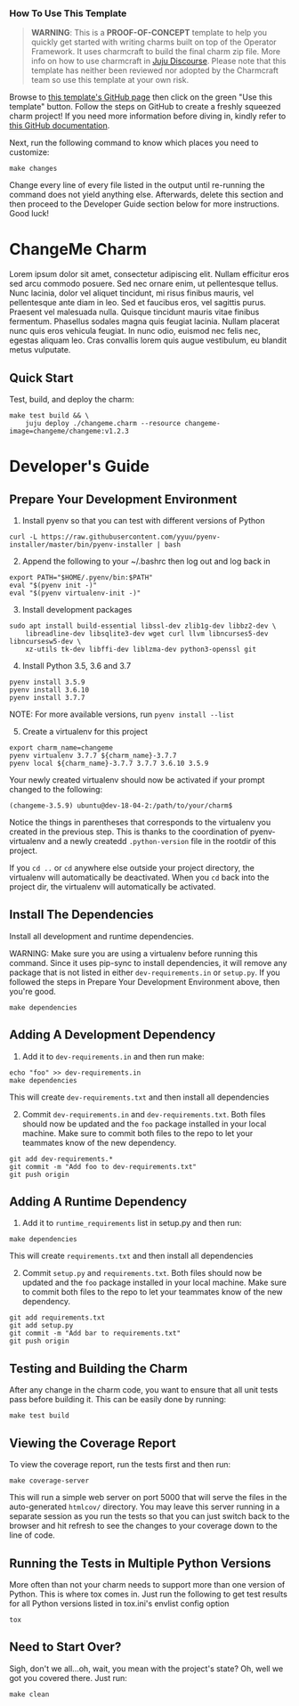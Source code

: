 ### How To Use This Template

> **WARNING**: This is a **PROOF-OF-CONCEPT** template to help you quickly get started with writing
>charms built on top of the Operator Framework. It uses charmcraft to build the final charm
> zip file. More info on how to use charmcraft in [Juju Discourse](https://discourse.juju.is/t/how-to-build-a-charm-using-modern-tools/3246).
> Please note that this template has neither been reviewed nor adopted by the Charmcraft team so use
> this template at your own risk.

Browse to [this template's GitHub page](https://github.com/relaxdiego/operator-charm-template)
then click on the green "Use this template" button. Follow the steps on GitHub to create
a freshly squeezed charm project! If you need more information before diving in, kindly
refer to [this GitHub documentation](https://docs.github.com/en/github/creating-cloning-and-archiving-repositories/creating-a-repository-from-a-template).

Next, run the following command to know which places you need to customize:

```
make changes
```

Change every line of every file listed in the output until re-running the command does
not yield anything else. Afterwards, delete this section and then proceed to the
Developer Guide section below for more instructions. Good luck!


# ChangeMe Charm

Lorem ipsum dolor sit amet, consectetur adipiscing elit. Nullam efficitur eros sed arcu
commodo posuere. Sed nec ornare enim, ut pellentesque tellus. Nunc lacinia, dolor vel
aliquet tincidunt, mi risus finibus mauris, vel pellentesque ante diam in leo. Sed et
faucibus eros, vel sagittis purus. Praesent vel malesuada nulla. Quisque tincidunt mauris
vitae finibus fermentum. Phasellus sodales magna quis feugiat lacinia. Nullam placerat
nunc quis eros vehicula feugiat. In nunc odio, euismod nec felis nec, egestas aliquam leo.
Cras convallis lorem quis augue vestibulum, eu blandit metus vulputate.

## Quick Start

Test, build, and deploy the charm:

```
make test build && \
    juju deploy ./changeme.charm --resource changeme-image=changeme/changeme:v1.2.3
```

# Developer's Guide

## Prepare Your Development Environment

1. Install pyenv so that you can test with different versions of Python

```
curl -L https://raw.githubusercontent.com/yyuu/pyenv-installer/master/bin/pyenv-installer | bash
```

2. Append the following to your ~/.bashrc then log out and log back in

```
export PATH="$HOME/.pyenv/bin:$PATH"
eval "$(pyenv init -)"
eval "$(pyenv virtualenv-init -)"
```

3. Install development packages

```
sudo apt install build-essential libssl-dev zlib1g-dev libbz2-dev \
    libreadline-dev libsqlite3-dev wget curl llvm libncurses5-dev libncursesw5-dev \
    xz-utils tk-dev libffi-dev liblzma-dev python3-openssl git
```

4. Install Python 3.5, 3.6 and 3.7

```
pyenv install 3.5.9
pyenv install 3.6.10
pyenv install 3.7.7
```

NOTE: For more available versions, run `pyenv install --list`

5. Create a virtualenv for this project

```
export charm_name=changeme
pyenv virtualenv 3.7.7 ${charm_name}-3.7.7
pyenv local ${charm_name}-3.7.7 3.7.7 3.6.10 3.5.9
```

Your newly created virtualenv should now be activated if your prompt changed
to the following:

```
(changeme-3.5.9) ubuntu@dev-18-04-2:/path/to/your/charm$
```

Notice the things in parentheses that corresponds to the virtualenv you created
in the previous step. This is thanks to the coordination of pyenv-virtualenv and
a newly createdd `.python-version` file in the rootdir of this project.

If you `cd ..` or `cd` anywhere else outside your project directory, the virtualenv
will automatically be deactivated. When you `cd` back into the project dir, the
virtualenv will automatically be activated.


## Install The Dependencies

Install all development and runtime dependencies.

WARNING: Make sure you are using a virtualenv before running this command. Since it
         uses pip-sync to install dependencies, it will remove any package that is not
         listed in either `dev-requirements.in` or `setup.py`. If you followed the steps
         in Prepare Your Development Environment above, then you're good.

```
make dependencies
```


## Adding A Development Dependency

1. Add it to `dev-requirements.in` and then run make:

```
echo "foo" >> dev-requirements.in
make dependencies
```

This will create `dev-requirements.txt` and then install all dependencies


2. Commit `dev-requirements.in` and `dev-requirements.txt`. Both
   files should now be updated and the `foo` package installed in your
   local machine. Make sure to commit both files to the repo to let your
   teammates know of the new dependency.

```
git add dev-requirements.*
git commit -m "Add foo to dev-requirements.txt"
git push origin
```


## Adding A Runtime Dependency

1. Add it to `runtime_requirements` list in setup.py and then run:

```
make dependencies
```

This will create `requirements.txt` and then install all dependencies


2. Commit `setup.py` and `requirements.txt`. Both
   files should now be updated and the `foo` package installed in your
   local machine. Make sure to commit both files to the repo to let your
   teammates know of the new dependency.

```
git add requirements.txt
git add setup.py
git commit -m "Add bar to requirements.txt"
git push origin
```


## Testing and Building the Charm

After any change in the charm code, you want to ensure that all unit tests
pass before building it. This can be easily done by running:

```
make test build
```


## Viewing the Coverage Report

To view the coverage report, run the tests first and then run:

```
make coverage-server
```

This will run a simple web server on port 5000 that will serve the files
in the auto-generated `htmlcov/` directory. You may leave this server running
in a separate session as you run the tests so that you can just switch back
to the browser and hit refresh to see the changes to your coverage down to
the line of code.


## Running the Tests in Multiple Python Versions

More often than not your charm needs to support more than one version of
Python. This is where tox comes in. Just run the following to get test
results for all Python versions listed in tox.ini's envlist config option

```
tox
```

## Need to Start Over?

Sigh, don't we all...oh, wait, you mean with the project's state? Oh, well
we got you covered there. Just run:

```
make clean
```
